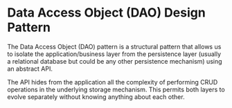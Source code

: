# Data Access Object (DAO) Design Pattern

The Data Access Object (DAO) pattern is a structural pattern that allows us to isolate the application/business layer from the persistence layer (usually a relational database but could be any other persistence mechanism) using an abstract API.

The API hides from the application all the complexity of performing CRUD operations in the underlying storage mechanism. This permits both layers to evolve separately without knowing anything about each other.
